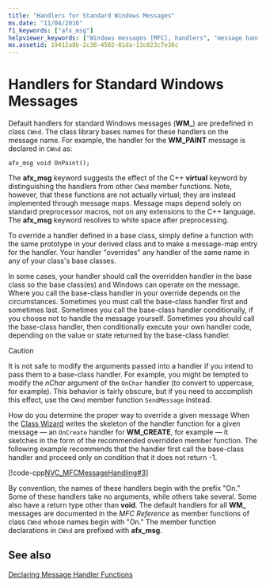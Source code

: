 ```yaml
---
title: "Handlers for Standard Windows Messages"
ms.date: "11/04/2016"
f1_keywords: ["afx_msg"]
helpviewer_keywords: ["Windows messages [MFC], handlers", "message handling [MFC], Windows message handlers", "handler functions, standard Windows messages", "functions [MFC], handler", "messages [MFC], Windows"]
ms.assetid: 19412a8b-2c38-4502-81da-13c823c7e36c
---
```

# Handlers for Standard Windows Messages

Default handlers for standard Windows messages (**WM_**) are predefined in class `CWnd`. The class library bases names for these handlers on the message name. For example, the handler for the **WM_PAINT** message is declared in `CWnd` as:

`afx_msg void OnPaint();`

The **afx_msg** keyword suggests the effect of the C++ **virtual** keyword by distinguishing the handlers from other `CWnd` member functions. Note, however, that these functions are not actually virtual; they are instead implemented through message maps. Message maps depend solely on standard preprocessor macros, not on any extensions to the C++ language. The **afx_msg** keyword resolves to white space after preprocessing.

To override a handler defined in a base class, simply define a function with the same prototype in your derived class and to make a message-map entry for the handler. Your handler "overrides" any handler of the same name in any of your class's base classes.

In some cases, your handler should call the overridden handler in the base class so the base class(es) and Windows can operate on the message. Where you call the base-class handler in your override depends on the circumstances. Sometimes you must call the base-class handler first and sometimes last. Sometimes you call the base-class handler conditionally, if you choose not to handle the message yourself. Sometimes you should call the base-class handler, then conditionally execute your own handler code, depending on the value or state returned by the base-class handler.

> [!CAUTION]
> It is not safe to modify the arguments passed into a handler if you intend to pass them to a base-class handler. For example, you might be tempted to modify the *nChar* argument of the `OnChar` handler (to convert to uppercase, for example). This behavior is fairly obscure, but if you need to accomplish this effect, use the `CWnd` member function `SendMessage` instead.

How do you determine the proper way to override a given message When the [Class Wizard](reference/mfc-class-wizard.md) writes the skeleton of the handler function for a given message — an `OnCreate` handler for **WM_CREATE**, for example — it sketches in the form of the recommended overridden member function. The following example recommends that the handler first call the base-class handler and proceed only on condition that it does not return -1.

[!code-cpp[NVC_MFCMessageHandling#3](../mfc/codesnippet/cpp/handlers-for-standard-windows-messages_1.cpp)]

By convention, the names of these handlers begin with the prefix "On." Some of these handlers take no arguments, while others take several. Some also have a return type other than **void**. The default handlers for all **WM_** messages are documented in the *MFC Reference* as member functions of class `CWnd` whose names begin with "On." The member function declarations in `CWnd` are prefixed with **afx_msg**.

## See also

[Declaring Message Handler Functions](../mfc/declaring-message-handler-functions.md)
